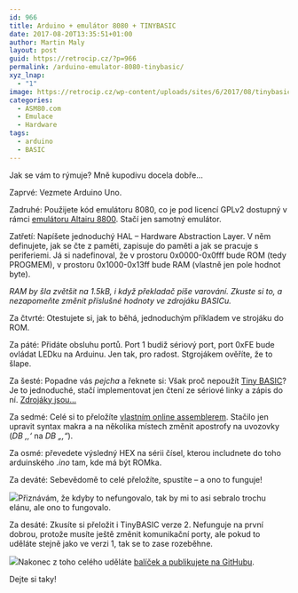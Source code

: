 ```yaml
---
id: 966
title: Arduino + emulátor 8080 + TINYBASIC
date: 2017-08-20T13:35:51+01:00
author: Martin Maly
layout: post
guid: https://retrocip.cz/?p=966
permalink: /arduino-emulator-8080-tinybasic/
xyz_lnap:
  - "1"
image: https://retrocip.cz/wp-content/uploads/sites/6/2017/08/tinybasic2-820x198.jpg
categories:
  - ASM80.com
  - Emulace
  - Hardware
tags:
  - arduino
  - BASIC
---
```

Jak se vám to rýmuje? Mně kupodivu docela dobře&#8230;

<!--more-->

Zaprvé: Vezmete Arduino Uno.

Zadruhé: Použijete kód emulátoru 8080, co je pod licencí GPLv2 dostupný v rámci [emulátoru Altairu 8800](https://github.com/companje/Altair8800). Stačí jen samotný emulátor.

Zatřetí: Napíšete jednoduchý HAL &#8211; Hardware Abstraction Layer. V něm definujete, jak se čte z paměti, zapisuje do paměti a jak se pracuje s periferiemi. Já si nadefinoval, že v prostoru 0x0000-0x0fff bude ROM (tedy PROGMEM), v prostoru 0x1000-0x13ff bude RAM (vlastně jen pole hodnot byte).

_RAM by šla zvětšit na 1.5kB, i když překladač píše varování. Zkuste si to, a nezapomeňte změnit příslušné hodnoty ve zdrojáku BASICu._

Za čtvrté: Otestujete si, jak to běhá, jednoduchým příkladem ve strojáku do ROM.

Za páté: Přidáte obsluhu portů. Port 1 budiž sériový port, port 0xFE bude ovládat LEDku na Arduinu. Jen tak, pro radost. Stgrojákem ověříte, že to šlape.

Za šesté: Popadne vás _pejcha_ a řeknete si: Však proč nepoužít [Tiny BASIC](https://en.wikipedia.org/wiki/Tiny_BASIC)? Je to jednoduché, stačí implementovat jen čtení ze sériové linky a zápis do ní. [Zdrojáky jsou&#8230;](https://www.autometer.de/unix4fun/z80pack/ftp/altair/)

Za sedmé: Celé si to přeložíte [vlastním online assemblerem](https://www.asm80.com/). Stačilo jen upravit syntax makra a na několika místech změnit apostrofy na uvozovky (_DB &#8218;,&#8216;_ na _DB &#8222;,&#8220;_).

Za osmé: převedete výsledný HEX na sérii čísel, kterou includnete do toho arduinského _.ino_ tam, kde má být ROMka.

Za deváté: Sebevědomě to celé přeložíte, spustíte &#8211; a ono to funguje!

<a href="https://retrocip.cz/wp-content/uploads/sites/6/2017/08/tinybasic.jpg" rel="lightbox">![](https://retrocip.cz/wp-content/uploads/sites/6/2017/08/tinybasic-650x460.jpg)</a>Přiznávám, že kdyby to nefungovalo, tak by mi to asi sebralo trochu elánu, ale ono to fungovalo.

Za desáté: Zkusíte si přeložit i TinyBASIC verze 2. Nefunguje na první dobrou, protože musíte ještě změnit komunikační porty, ale pokud to uděláte stejně jako ve verzi 1, tak se to zase rozeběhne.

<a href="https://retrocip.cz/wp-content/uploads/sites/6/2017/08/tinybasic2.jpg" rel="lightbox">![](https://retrocip.cz/wp-content/uploads/sites/6/2017/08/tinybasic2-650x515.jpg)</a>Nakonec z toho celého uděláte [balíček a publikujete na GitHubu](https://github.com/maly/arduino8080basic).

Dejte si taky!